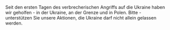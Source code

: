 Seit den ersten Tagen des verbrecherischen Angriffs auf die Ukraine haben wir geholfen - in der Ukraine, an der Grenze und in
Polen. Bitte - unterstützen Sie unsere Aktionen, die Ukraine darf nicht allein gelassen werden.
